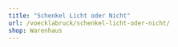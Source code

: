 ```yaml
---
title: "Schenkel Licht oder Nicht"
url: /voecklabruck/schenkel-licht-oder-nicht/
shop: Warenhaus
---
```


